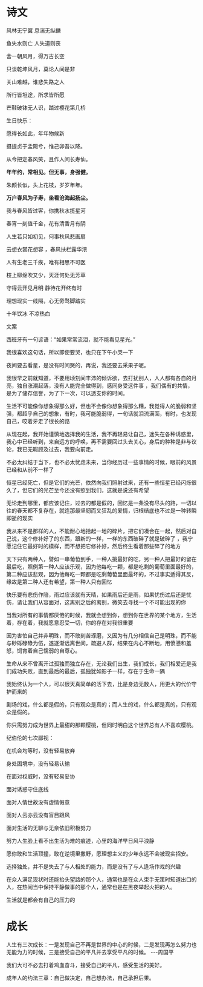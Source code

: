 # 诗文

风林无宁翼 息湍无纵麟



鱼失水则亡 人失道则丧



舍一朝风月，得万古长空



只谈乾坤风月，莫论人间是非

关山难越，谁悲失路之人

所行皆坦途，所求皆所愿

芒鞋破钵无人识，踏过樱花第几桥







生日快乐：

愿得长如此，年年物候新

摄提贞于孟陬兮，惟己卯吾以降。



从今把定春风笑，且作人间长寿仙。

**年年约，常相见。但无事，身强健。**

朱颜长似，头上花枝，岁岁年年。

**万户春风为子寿，坐看沧海起扬尘。**





我与春风皆过客，你携秋水揽星河



春宵一刻值千金，花有清香月有阴



人生若只如初见，何事秋风悲画扇



云想衣裳花想容 ，春风扶栏露华浓



人有生老三千疾，唯有相思不可医



枝上柳绵吹又少，天涯何处无芳草



守得云开见月明 静待花开终有时



理想现实一线隔，心无旁骛脚踏实



十年饮冰 不凉热血



文案

西班牙有一句谚语：“如果常常流泪，就不能看见星光。”

我很喜欢这句话，所以即使要哭，也只在下午小哭一下

夜间要去看星，是没有时间哭的，再说，我还要去采果子呢。



我很早之前就知道，不要用顷刻间丰沛的倾诉欲，去打扰别人，人人都有各自的月亮，独自涨潮起落，没有人能完全做得到，感同身受这件事
，我们偶有的共情，是为了储存信誉，为了下一次，可以透支你的时间。



生活不可能像你想象得那么好，但也不会像你想象得那么糟，我觉得人的脆弱和坚强，都超乎自己的想象，有时，我可能脆弱得，一句话就泪流满面，有时，也发现自己，咬着牙走了很长的路



从现在起，我开始谨慎地选择我的生活，我不再轻易让自己，迷失在各种诱惑里，我心中已经听到，来自远方的呼唤，再不需要回过头去关心，身后的种种是非与议论，我已无暇顾及过去，我要向前走。



不必太纠结于当下，也不必太忧虑未来，当你经历过一些事情的时候，眼前的风景已经和从前不一样了



恒星已经死亡，但是它们的光芒，依然向我们照射过来，还有一些恒星已经闪烁很久了，但它们的光芒至今还没有照到我们，这就是说还有希望

无论走到哪里，都应该记住，过去的都是假的，回忆是一条没有尽头的路，一切以往的春天都不复存在，就连那最坚韧而又狂乱的爱情，归根结底也不过是一种转瞬即逝的现实



我从来不是那样的人，不能耐心地拾起一地的碎片，把它们凑合在一起，然后对自己说，这个修补好了的东西，跟新的一样，一样的东西破碎了就是破碎了 ，我宁愿记住它最好时的模样，而不想把它修补好，然后终生看着那些碎了的地方



天下只有两种人，譬如一串葡萄到手，一种人挑最好的吃，另一种人把最好的留在最后吃，照例第一种人应该乐观，因为他每吃一颗，都是吃剩的葡萄里面最好的，第二种应该悲观，因为他每吃一颗都是吃剩葡萄里面最坏的，不过事实适得其反，缘故是第二种人还有希望，第一种人只有回忆



快乐要有悲伤作陪，雨过应该就有天晴，如果雨后还是雨，如果忧伤过后还是忧伤，请让我们从容面对，这离别之后的离别，微笑去寻找一个不可能出现的你



当我对所有的事情都厌倦的时候，我就会想到你，想到你在世界的某个地方，生活着，存在着，我就愿意忍受一切，你的存在对我很重要



因为害怕自己并非明珠，而不敢刻苦琢磨，又因为有几分相信自己是明珠，而不能与砂砾碌碌为伍，遂逐渐远离世间，疏避人群，结果在内心不断地，用愤懑和羞怒，饲育着自己懦弱的自尊心。



生命从来不曾离开过孤独而独立存在，无论我们出生，我们成长，我们相爱还是我们成功失败，直到最后的最后，孤独犹如影子一样，存在于生命一隅



我始终认为一个人，可以很天真简单的活下去，比是身边无数人，用更大的代价守护而来的



剧场的戏，什么都是假的，只有观众是真的；而人生的戏，什么都是真的，只有观众是假的。



你只需努力成为世界上最甜的那颗樱桃，但同时明白这个世界总有人不喜欢樱桃。





纪伯伦的七次鄙视：

在机会均等时，没有轻易放弃

身处困境中，没有轻易认输

在面对权威时，没有轻易妥协

面对诱惑守住底线

面对人情世故没有虚情假意

面对人云亦云没有盲目跟风

面对生活的无聊与无奈依旧积极努力



努力人生脸上看不出生活为难的痕迹，心里的海洋早日风平浪静

愿你敢和生活顶撞，敢在逆境里撒野，愿理想主义的少年永远不会被现实招安。

选择独处，并不是失去了与人相处的能力，而是没有了与人逢场作戏的兴趣

在众人满足现状时还能抬头望路的那个人，通常也是在众人束手无策时知道出口的人，在热闹当中保持平静做事的那个人，通常也是在黑夜举起火把的人。



生活就是都会有自己的压力的



# 成长

人生有三次成长：一是发现自己不再是世界的中心的时候，二是发现再怎么努力也无能为力的时候，三是接受自己的平凡并去享受平凡的时候。   ---周国平

我们大可不必去打着鸡血奋斗，接受自己的平凡，感受生活的美好。

成年人的约法三章：自己做决定，自己想办法，自己承担后果。

















